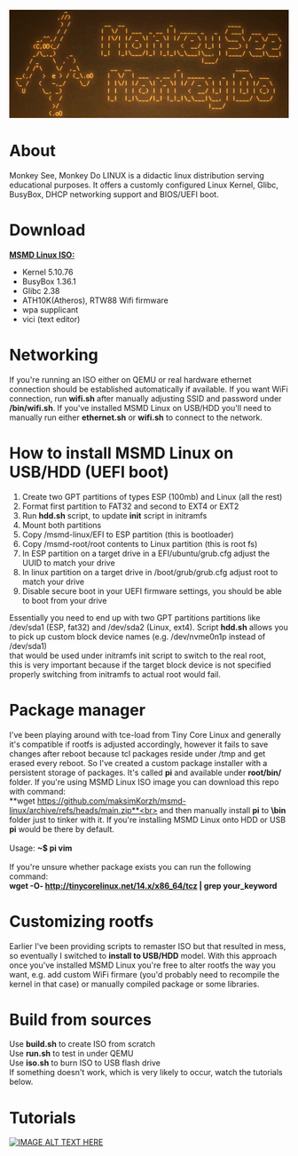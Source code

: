 [![IMAGE ALT TEXT HERE](https://raw.githubusercontent.com/maksimKorzh/msmd-linux/main/root/var/local/img/msmd-linux.png)](https://www.youtube.com/watch?v=EVTw4YqPdKA)

# About
Monkey See, Monkey Do LINUX is a didactic linux distribution serving
educational purposes. It offers a customly configured Linux Kernel,
Glibc, BusyBox, DHCP networking support and BIOS/UEFI boot.

# Download
<a href="https://github.com/maksimKorzh/msmd-linux/releases/tag/0.1">**MSMD Linux ISO:**</a>
 - Kernel 5.10.76
 - BusyBox 1.36.1
 - Glibc 2.38
 - ATH10K(Atheros), RTW88 Wifi firmware
 - wpa supplicant
 - vici (text editor)

# Networking
If you're running an ISO either on QEMU or real hardware
ethernet connection should be established automatically
if available. If you want WiFi connection, run **wifi.sh**
after manually adjusting SSID and password under **/bin/wifi.sh**.
If you've installed MSMD Linux on USB/HDD you'll need to manually
run either **ethernet.sh** or **wifi.sh** to connect to the network.

# How to install MSMD Linux on USB/HDD (UEFI boot)
1. Create two GPT partitions of types ESP (100mb) and Linux (all the rest)
2. Format first partition to FAT32 and second to EXT4 or EXT2
3. Run **hdd.sh** script, to update **init** script in initramfs
3. Mount both partitions
4. Copy /msmd-linux/EFI to ESP partition (this is bootloader)
5. Copy /msmd-root/root contents to Linux partition (this is root fs)
6. In ESP partition on a target drive in a EFI/ubuntu/grub.cfg adjust the UUID to match your drive
7. In linux partition on a target drive in /boot/grub/grub.cfg adjust root to match your drive
8. Disable secure boot in your UEFI firmware settings, you should be able to boot from your drive

Essentially you need to end up with two GPT partitions partitions like<br>
/dev/sda1 (ESP, fat32) and /dev/sda2 (Linux, ext4). Script **hdd.sh** allows you<br>
to pick up custom block device names (e.g. /dev/nvme0n1p instead of /dev/sda1)<br>
that would be used under initramfs init script to switch to the real root,<br>
this is very important because if the target block device is not specified<br>
properly switching from initramfs to actual root would fail.

# Package manager
I've been playing around with tce-load from Tiny Core Linux and generally it's
compatible if rootfs is adjusted accordingly, however it fails to save changes
after reboot because tcl packages reside under /tmp and get erased every reboot.
So I've created a custom package installer with a persistent storage of packages.
It's called **pi** and available under **root/bin/** folder. If you're using
MSMD Linux ISO image you can download this repo with command:<br>
**wget https://github.com/maksimKorzh/msmd-linux/archive/refs/heads/main.zip**<br>
and then manually install **pi** to **\bin** folder just to tinker with it. If you're
installing MSMD Linux onto HDD or USB **pi** would be there by default.<br>
<br>
Usage: **~$ pi vim**<br>
<br>
If you're unsure whether package exists you can run the following command:<br>
**wget -O- http://tinycorelinux.net/14.x/x86_64/tcz | grep your_keyword**

# Customizing rootfs
Earlier I've been providing scripts to remaster ISO but that resulted in mess,
so eventually I switched to **install to USB/HDD** model. With this approach
once you've installed MSMD Linux you're free to alter rootfs the way you want,
e.g. add custom WiFi firmare (you'd probably need to recompile the kernel in that case)
or manually compiled package or some libraries.

# Build from sources
Use **build.sh** to create ISO from scratch<br>
Use **run.sh** to test in under QEMU<br>
Use **iso.sh** to burn ISO to USB flash drive<br>
If something doesn't work, which is very likely to occur, 
watch the tutorials below.

# Tutorials
[![IMAGE ALT TEXT HERE](https://img.youtube.com/vi/DAXVgdpe7HE/0.jpg)](https://www.youtube.com/watch?v=DAXVgdpe7HE&list=PLLfIBXQeu3aZuc_0xTE2dY3juntHF5xJY&index=2)
